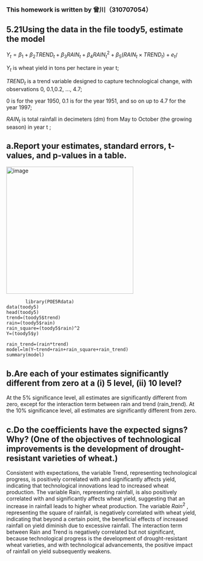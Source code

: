 ### This homework is written by 曾川（310707054）


## 5.21Using the data in the file toody5, estimate the model
 $Y_t = \beta_1 + \beta_2 TREND_t + \beta_3 RAIN_t + \beta_4 RAIN_t^2 + \beta_5(RAIN_t \times TREND_t)+e_t$/
 
 $Y_t$ is wheat yield in tons per hectare in year t;
 
$TREND_t$ is a trend variable designed to capture technological change, with observations 0, 0.1,0.2, …, 4.7;

$0$ is for the year $1950$, $0.1$ is for the year $1951$, and so on up to $4.7$ for the year $1997$;

 $RAIN_t$ is total rainfall in decimeters (dm) from May to October (the growing season) in year t ;

 ## a.Report your estimates, standard errors, t-values, and p-values in a table.
 <img width="335" alt="image" src="https://github.com/HWTeng-Course/202402-Financial-Econometrics/assets/161050830/6416ab05-34ca-4340-81a8-92d07ebd8d4b">

```
       library(POE5Rdata)
data(toody5)
head(toody5)
trend=(toody5$trend)
rain=(toody5$rain)
rain_square=(toody5$rain)^2
Y=(toody5$y)

rain_trend=(rain*trend)
model=lm(Y~trend+rain+rain_square+rain_trend)
summary(model)
```
 ## b.Are each of your estimates significantly different from zero at a (i) $5%$ level, (ii) $10%$ level? 
At the 5% significance level, all estimates are significantly different from zero, except for the interaction term between rain and trend (rain_trend). At the 10% significance level, all estimates are significantly different from zero.

 ## c.Do the coefficients have the expected signs? Why? (One of the objectives of technological improvements is the development of drought-resistant varieties of wheat.)

 Consistent with expectations, the variable Trend, representing technological progress, is positively correlated with and significantly affects yield, indicating that technological innovations lead to increased wheat production. The variable Rain, 
 representing rainfall, is also positively correlated with and significantly affects wheat yield, suggesting that an increase in rainfall leads to higher wheat production. The variable $Rain^2$ , representing the square of rainfall, is negatively correlated with wheat yield, 
 indicating that beyond a certain point, the beneficial effects of increased rainfall on yield diminish due to excessive rainfall. The interaction term between Rain and Trend is negatively correlated but not significant, because technological progress is the development of drought-resistant wheat varieties, 
 and with technological advancements, the positive impact of rainfall on yield subsequently weakens.
 

